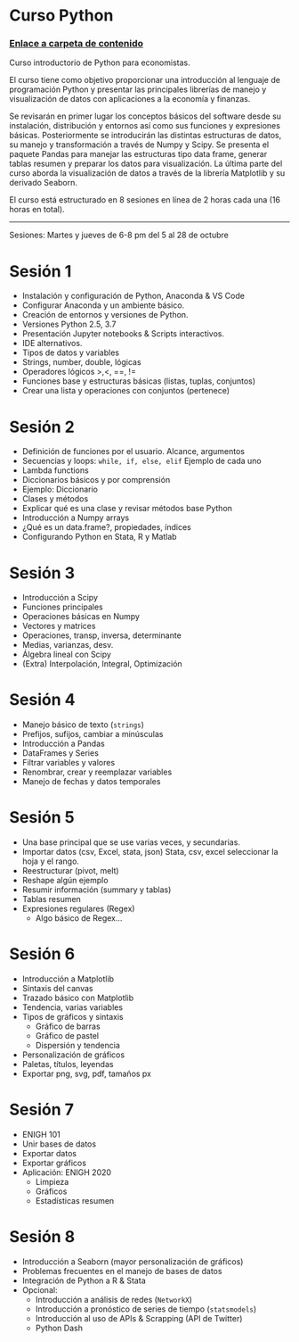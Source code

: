 # Curso Python

### [Enlace a carpeta de contenido]()

Curso introductorio de Python para economistas.

El curso tiene como objetivo proporcionar una introducción al lenguaje de programación Python y presentar las principales librerías de manejo y visualización de datos con aplicaciones a la economía y finanzas.  

Se revisarán en primer lugar los conceptos básicos del software desde su instalación, distribución y entornos así como sus funciones y expresiones básicas. Posteriormente se introducirán las distintas estructuras de datos, su manejo y transformación a través de Numpy y Scipy. Se presenta el paquete Pandas para manejar las estructuras tipo data frame, generar tablas resumen y preparar los datos para visualización. La última parte del curso aborda la visualización de datos a través de la librería Matplotlib y su derivado Seaborn.

El curso está estructurado en 8 sesiones en línea de 2 horas cada una (16 horas en total).  

---

Sesiones: Martes y jueves de 6-8 pm del 5 al 28 de octubre

# Sesión 1

- Instalación y configuración de Python, Anaconda & VS Code
- Configurar Anaconda y un ambiente básico.
- Creación de entornos y versiones de Python.
- Versiones Python 2.5, 3.7
- Presentación Jupyter notebooks & Scripts interactivos.
- IDE alternativos.
- Tipos de datos y variables
- Strings, number, double, lógicas
- Operadores lógicos >,<, ==, !=
- Funciones base y estructuras básicas (listas, tuplas, conjuntos)
- Crear una lista y operaciones con conjuntos (pertenece)

# Sesión 2

- Definición de funciones por el usuario. Alcance, argumentos
- Secuencias y loops: `while, if, else, elif` Ejemplo de cada uno
- Lambda functions
- Diccionarios básicos y por comprensión
- Ejemplo: Diccionario
- Clases y métodos
- Explicar qué es una clase y revisar métodos base Python
- Introducción a Numpy arrays
- ¿Qué es un data.frame?, propiedades, índices
- Configurando Python en Stata, R y Matlab

 # Sesión 3

- Introducción a Scipy
- Funciones principales
- Operaciones básicas en Numpy
- Vectores y matrices 
- Operaciones, transp, inversa, determinante
- Medias, varianzas, desv.
- Álgebra lineal con Scipy
- (Extra) Interpolación, Integral, Optimización

# Sesión 4

- Manejo básico de texto (`strings`)
- Prefijos, sufijos, cambiar a minúsculas
- Introducción a Pandas
- DataFrames y Series
- Filtrar variables y valores
- Renombrar, crear y reemplazar variables
- Manejo de fechas y datos temporales

# Sesión 5 

- Una base principal que se use varias veces, y secundarias.
- Importar datos (csv, Excel, stata, json) Stata, csv, excel seleccionar la hoja y el rango. 
- Reestructurar (pivot, melt)
- Reshape algún ejemplo 
- Resumir información (summary y tablas)
- Tablas resumen
- Expresiones regulares (Regex)
  - Algo básico de Regex...

# Sesión 6

- Introducción a Matplotlib
- Sintaxis del canvas
- Trazado básico con Matplotlib
- Tendencia, varias variables
- Tipos de gráficos y sintaxis
  + Gráfico de barras
  + Gráfico de pastel
  + Dispersión y tendencia
- Personalización de gráficos
- Paletas, títulos, leyendas
- Exportar png, svg, pdf, tamaños px

# Sesión 7

- ENIGH 101 
- Unir bases de datos
- Exportar datos
- Exportar gráficos
- Aplicación: ENIGH 2020
  + Limpieza
  + Gráficos
  + Estadísticas resumen

# Sesión 8

- Introducción a Seaborn (mayor personalización de gráficos)
- Problemas frecuentes en el manejo de bases de datos
- Integración de Python a R & Stata
- Opcional:
  + Introducción a análisis de redes (`NetworkX`)
  + Introducción a pronóstico de series de tiempo (`statsmodels`)
  + Introducción al uso de APIs & Scrapping (API de Twitter)
  + Python Dash 
